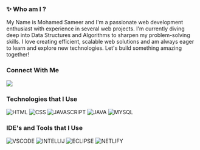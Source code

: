 ### ✨ Who am I ?
<p>My Name is Mohamed Sameer and I'm a passionate web development enthusiast with experience in several web projects. I'm currently diving deep into Data Structures and Algorithms to sharpen my problem-solving skills. I love creating efficient, scalable web solutions and am always eager to learn and explore new technologies. Let's build something amazing together!</p>

### Connect With Me
[<img src="https://img.shields.io/badge/LinkedIn-0077B5?style=for-the-badge&logo=linkedin&logoColor=white" />](https://www.linkedin.com/in/mohamedsameers/)

### Technologies that I Use
![HTML](https://img.icons8.com/color/48/html-5--v1.png) ![CSS](https://img.icons8.com/color/48/css3.png) ![JAVASCRIPT](https://img.icons8.com/fluency/48/javascript.png) ![JAVA](https://img.icons8.com/color/48/java-coffee-cup-logo--v1.png) ![MYSQL](https://img.icons8.com/fluency/48/mysql-logo.png)

### IDE's and Tools that I Use
![VSCODE](https://img.icons8.com/color/48/visual-studio-code-2019.png) ![INTELLIJ](https://img.icons8.com/color/48/intellij-idea.png)
![ECLIPSE](https://img.icons8.com/officel/40/000000/java-eclipse.png) ![NETLIFY]([https://img.shields.io/badge/Netlify-00C7B7?style=for-the-badge&logo=netlify&logoColor=white](https://img.icons8.com/external-tal-revivo-color-tal-revivo/48/external-netlify-a-cloud-computing-company-that-offers-hosting-and-serverless-backend-services-for-static-websites-logo-color-tal-revivo.png))

